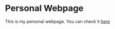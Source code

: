 # Personal Webpage

This is my personal webpage. You can check it [here](https://almeida-marcos.github.io/)
